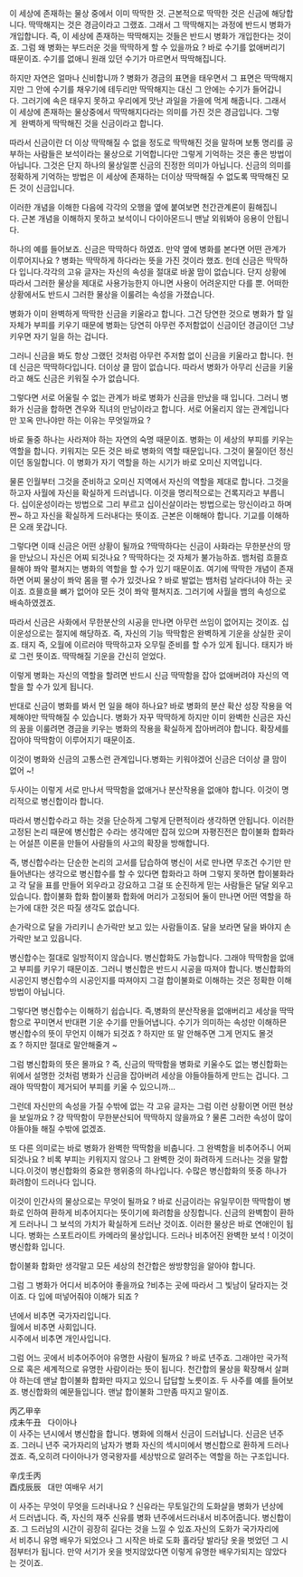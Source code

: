 이 세상에 존재하는 물상 중에서 이미 딱딱한 것. 근본적으로 딱딱한 것은 신금에 해당합니다. 딱딱해지는 것은 경금이라고 그랬죠. 그래서 그 딱딱해지는 과정에 반드시 병화가 개입합니다. 즉, 이 세상에 존재하는 딱딱해지는 것들은 반드시 병화가 개입한다는 것이죠. 그럼 왜 병화는 부드러운 것을 딱딱하게 할 수 있을까요 ? 바로 수기를 없애버리기 때문이죠. 수기를 없애니 원래 있던 수기가 마르면서 딱딱해집니다.

하지만 자연은 얼마나 신비합니까 ? 병화가 경금의 표면을 태우면서 그 표면은 딱딱해지지만 그 안에 수기를 채우기에 테두리만 딱딱해지는 대신 그 안에는 수기가 들어갑니다. 그러기에 속은 태우지 못하고 우리에게 맛난 과일을 가을에 먹게 해줍니다. 그래서 이 세상에 존재하는 물상중에서 딱딱해지다라는 의미를 가진 것은 경금입니다. 그렇게  완벽하게 딱딱해진 것을 신금이라고 합니다.

따라서 신금이란 더 이상 딱딱해질 수 없을 정도로 딱딱해진 것을 말하며 보통 명리를 공부하는 사람들은 보석이라는 물상으로 기억합니다만 그렇게 기억하는 것은 좋은 방법이 아닙니다. 그것은 단지 하나의 물상일뿐 신금의 진정한 의미가 아닙니다. 신금의 의미를 정확하게 기억하는 방법은 이 세상에 존재하는 더이상 딱딱해질 수 없도록 딱딱해진 모든 것이 신금입니다.

이러한 개념을 이해한 다음에 각각의 오행을 옆에 붙여보면 천간관계론이 훤해집니다. 근본 개념을 이해하지 못하고 보석이니 다이아몬드니 맨날 외워봐야 응용이 안됩니다.

하나의 예를 들어보죠. 신금은 딱딱하다 하였죠. 만약 옆에 병화를 본다면 어떤 관계가 이루어지나요 ? 병화는 딱딱하게 하다라는 뜻을 가진 것이라 했죠. 헌데 신금은 딱딱하다 입니다.각각의 고유 글자는 자신의 속성을 절대로 바꿀 맘이 없습니다. 단지 상황에 따라서 그러한 물상을 제대로 사용가능한지 아니면 사용이 어려운지만 다를 뿐. 어떠한 상황에서도 반드시 그러한 물상을 이룰려는 속성을 가졌습니다.

병화가 이미 완벽하게 딱딱한 신금을 키울라고 합니다. 그건 당연한 것으로 병화가 할 일 자체가 부피를 키우기 때문에 병화는 당연히 아무런 주저함없이 신금이던 경금이던 그냥 키우면 자기 일을 하는 겁니다.

그러니 신금을 봐도 항상 그랬던 것처럼 아무런 주저함 없이 신금을 키울라고 합니다. 헌데 신금은 딱딱하다입니다. 더이상 클 맘이 없습니다. 따라서 병화가 아무리 신금을 키울라고 해도 신금은 키워질 수가 없습니다.

그렇다면 서로 어울릴 수 없는 관계가 바로 병화가 신금을 만났을 때 입니다. 그러니 병화가 신금을 합하면 견우와 직녀의 만남이라고 합니다. 서로 어울리지 않는 관계입니다만 꼬옥 만나야만 하는 이유는 무엇일까요 ?

바로 둘중 하나는 사라져야 하는 자연의 숙명 때문이죠. 병화는 이 세상의 부피를 키우는 역할을 합니다. 키워지는 모든 것은 바로 병화의 역할 때문입니다. 그것이 물질이던 정신이던 동일합니다. 이 병화가 자기 역할을 하는 시기가 바로 오미신 지역입니다.

물론 인월부터 그것을 준비하고 오미신 지역에서 자신의 역할을 제대로 합니다. 그것을 하고자 사월에 자신을 확실하게 드러냅니다. 이것을 명리적으로는 건록지라고 부릅니다. 십이운성이라는 방법으로 그리 부르고 십이신살이라는 방법으로는 망신이라고 하며 짠~ 하고 자신을 확실하게 드러내다는 뜻이죠. 근본은 이해해야 합니다. 기교를 이해하믄 오래 못갑니다.

그렇다면 이때 신금은 어떤 상황이 될까요 ?딱딱하다는 신금이 사화라는 무한분산의 땅을 만났으니 자신은 어찌 되것나요 ? 딱딱하다는 것 자체가 불가능하죠. 뱀처럼 흐믈흐믈해야 쫘악 펼쳐지는 병화의 역할을 할 수가 있기 때문이죠. 여기에 딱딱한 개념이 존재하면 어찌 물상이 쫘악 몸을 펼 수가 있것나요 ? 바로 발없는 뱀처럼 날라다녀야 하는 곳이죠. 흐믈흐믈 뼈가 없어야 모든 것이 쫘악 펼쳐지죠. 그러기에 사월을 뱀의 속성으로 배속하였겠죠.

따라서 신금은 사화에서 무한분산의 시공을 만나면 아무런 쓰임이 없어지는 것이죠. 십이운성으로는 절지에 해당하죠. 즉, 자신의 기능 딱딱함은 완벽하게 기운을 상실한 곳이죠. 태지 즉, 오월에 이르러야 딱딱하고자 오무릴 준비를 할 수가 있게 됩니다. 태지가 바로 그런 뜻이죠. 딱딱해질 기운을 간신히 얻었다.

이렇게 병화는 자신의 역할을 할려면 반드시 신금 딱딱함을 잡아 없애버려야 자신의 역할을 할 수가 있게 됩니다.

반대로 신금이 병화를 봐서 먼 일을 해야 하나요? 바로 병화의 분산 확산 성장 작용을 억제해야만 딱딱해질 수 있습니다. 병화가 자꾸 딱딱하게 하지만 이미 완벽한 신금은 자신의 꿈을 이룰려면 경금을 키우는 병화의 작용을 확실하게 잡아버려야 합니다. 확장세를 잡아야 딱딱함이 이루어지기 때문이죠.

이것이 병화와 신금의 고통스런 관계입니다.병화는 키워야겠어 신금은 더이상 클 맘이 없어 ~!

두사이는 이렇게 서로 만나서 딱딱함을 없애거나 분산작용을 없애야 합니다. 이것이 명리적으로 병신합이라 합니다.

따라서 병신합수라고 하는 것을 단순하게 그렇게 단편적이라 생각하면 안됩니다. 이러한 고정된 논리 때문에 병신합은 수라는 생각에만 잡혀 있으며 자평진전은 합이불화 합화라는 어설픈 이론을 만들어 사람들의 사고의 확장을 방해합니다.

즉, 병신합수라는 단순한 논리의 고서를 답습하여 병신이 서로 만나면 무조건 수기만 만들어낸다는 생각으로 병신합수를 할 수 있다면 합화라고 하며 그렇지 못하면 합이불화라고 각 달을 표를 만들어 외우라고 강요하고 그걸 또 순진하게 믿는 사람들은 달달 외우고 있습니다. 합이불화 합화 합이불화 합화에 머리가 고정되어 둘이 만나면 어떤 역할을 하는가에 대한 것은 따질 생각도 없습니다.

손가락으로 달을 가리키니 손가락만 보고 있는 사람들이죠. 달을 보라면 달을 봐야지 손가락만 보고 있읍니다.

병신합수는 절대로 일방적이지 않습니다. 병신합화도 가능합니다. 그래야 딱딱함을 없애고 부피를 키우기 때문이죠. 그러니 병신합은 반드시 시공을 따져야 합니다. 병신합화의 시공인지 병신합수의 시공인지를 따져야지 그걸 합이불화로 이해하는 것은 정확한 이해방법이 아닙니다.

그렇다면 병신합수는 이해하기 쉽습니다. 즉,병화의 분산작용을 없애버리고 세상을 딱딱함으로 꾸미면서 반대편 기운 수기를 만들어냅니다. 수기가 의미하는 속성만 이해하믄 병신합수의 뜻이 무언지 이해가 되것죠 ? 하지만 또 말 안해주면 그게 먼지도 몰것죠 ? 하지만 절대로 말안해줄겨 ~

그럼 병신합화의 뜻은 몰까요 ? 즉, 신금의 딱딱함을 병화로 키울수도 없는 병신합화는 위에서 설명한 것처럼 병화가 신금을 잡아버려 세상을 야들야들하게 만드는 겁니다. 그래야 딱딱함이 제거되어 부피를 키울 수 있으니까…

그런데 자신만의 속성을 가질 수밖에 없는 각 고유 글자는 그럼 이런 상황이면 어떤 현상을 보일까요 ? 걍 딱딱함이 무한분산되어 딱딱하지 않을까요 ? 물론 그러한 속성이 많이 야들야들 해질 수밖에 없겠죠.

또 다른 의미로는 바로 병화가 완벽한 딱딱함을 비춥니다. 그 완벽함을 비추어주니 어찌 되것나요 ? 비록 부피는 키워지지 않으나 그 완벽한 것이 화려하게 드러나는 것을 말합니다.이것이 병신합화의 중요한 행위중의 하나입니다. 수많은 병신합화의 뜻중 하나가 화려함이 드러나다 입니다.

이것이 인간사의 물상으로는 무엇이 될까요 ? 바로 신금이라는 유일무이한 딱딱함이 병화로 인하여 환하게 비추어지다는 뜻이기에 화려함을 상징합니다. 신금의 완벽함이 환하게 드러나니 그 보석의 가치가 확실하게 드러난 것이죠. 이러한 물상은 바로 연애인이 됩니다. 병화는 스포트라이트 카메라의 물상입니다. 드러나 비추어진 완벽한 보석 ! 이것이 병신합화 입니다.

합이불화 합화만 생각말고 모든 세상의 천간합은 쌍방향임을 알아야 합니다.

그럼 그 병화가 어디서 비추어야 좋을까요 ?비추는 곳에 따라서 그 빛남이 달라지는 것이죠. 다 입에 떠넣어줘야 이해가 되죠 ?

년에서 비추면 국가자리입니다.  
월에서 비추면 사회입니다.  
시주에서 비추면 개인사입니다.

그럼 어느 곳에서 비추어주어야 유명한 사람이 될까요 ? 바로 년주죠. 그래야만 국가적으로 혹은 세계적으로 유명한 사람이라는 뜻이 됩니다. 천간합의 물상을 확장해서 살펴야 하는데 맨날 합이불화 합화만 따지고 있으니 답답할 노릇이죠. 두 사주를 예를 들어보죠. 병신합화의 예문들입니다. 맨날 합이불화 그만좀 따지고 말이죠.

丙乙甲辛  
戍未午丑   다이아나  
이 사주는 년시에서 병신합을 합니다. 병화에 의해서 신금이 드러납니다. 신금은 년주죠. 그러니 년주 국가자리의 남자가 병화 자신의 섹시미에서 병신합으로 환하게 드러나겠죠. 즉,오히려 다이아나가 영국왕자를 세상밖으로 알려주는 역할을 하는 구조입니다.

辛戊壬丙  
酉戍辰辰   대만 여배우 서기

이 사주는 무엇이 무엇을 드러내나요 ? 신유라는 무토일간의 도화살을 병화가 년상에서 드러냅니다. 즉, 자신의 재주 신유를 병화 년주에서드러내서 비추어줍니다. 병신합이죠. 그 드러남의 시간이 굉장히 길다는 것을 느낄 수 있죠.자신의 도화가 국가자리에서 비추니 유명 배우가 되었으나 그 시작은 바로 도화 홀라당 발라당 옷을 벗었던 그 시점부터가 됩니다. 만약 서기가 옷을 벗지않았다면 이렇게 유명한 배우가되지는 않았다는 것이죠.